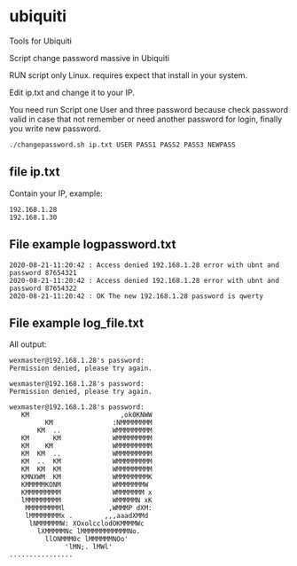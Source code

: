 # ubiquiti
Tools for Ubiquiti

Script change password massive in Ubiquiti

RUN script only Linux.
requires expect that install in your system.

Edit ip.txt and change it to your IP.

You need run Script one User and three password because check password valid in case that not remember or need another password for login, finally you write new password.

```./changepassword.sh ip.txt USER PASS1 PASS2 PASS3 NEWPASS```

## file ip.txt

Contain your IP, example:
```
192.168.1.28
192.168.1.30
```


## File example logpassword.txt

```
2020-08-21-11:20:42 : Access denied 192.168.1.28 error with ubnt and password 87654321
2020-08-21-11:20:42 : Access denied 192.168.1.28 error with ubnt and password 87654322
2020-08-21-11:20:42 : OK The new 192.168.1.28 password is qwerty
```

## File example log_file.txt

All output:

```spawn /usr/bin/ssh wexmaster@192.168.1.28
wexmaster@192.168.1.28's password: 
Permission denied, please try again.

wexmaster@192.168.1.28's password: 
Permission denied, please try again.

wexmaster@192.168.1.28's password: 
   KM                       ,ok0KNWW    
         KM               :NMMMMMMMM    
       KM  ..             WMMMMMMMMM    
   KM      KM             WMMMMMMMMM    
   KM    KM               WMMMMMMMMM    
   KM  KM  ..             WMMMMMMMMM    
   KM  ..  KM             WMMMMMMMMM    
   KM  KM  KM             WMMMMMMMMM    
   KMNXWM  KM             WMMMMMMMMK    
   KMMMMMKONM             WMMMMMMMW     
   KMMMMMMMMM             WMMMMMMM x    
   lMMMMMMMMM             WMMMMMN xK    
    MMMMMMMMMl           ,WMMMP dXM:    
    lMMMMMMMMx .        ,,,aaadXMMd     
     lNMMMMMMW: XOxolcclodOKMMMMWc      
       lXMMMMMNc lMMMMMMMMMMMMNo.       
         llONMMM0c lMMMMMMNOo'          
              'lMN;. lMWl'              
................
```
